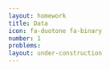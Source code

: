 ```yaml
---
layout: homework
title: Data
icon: fa-duotone fa-binary
number: 1
problems:
layout: under-construction
---
```

